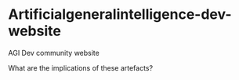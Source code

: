 # Artificialgeneralintelligence-dev-website
AGI Dev community website

What are the implications of these artefacts?

